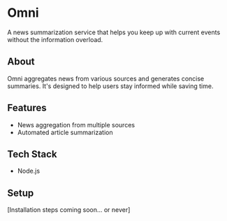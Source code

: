 # Omni

A news summarization service that helps you keep up with current events without the information overload.

## About

Omni aggregates news from various sources and generates concise summaries. It's designed to help users stay informed while saving time.

## Features

- News aggregation from multiple sources
- Automated article summarization


## Tech Stack

- Node.js

## Setup

[Installation steps coming soon... or never]